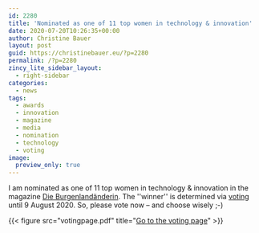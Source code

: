 ```yaml
---
id: 2280
title: 'Nominated as one of 11 top women in technology & innovation'
date: 2020-07-20T10:26:35+00:00
author: Christine Bauer
layout: post
guid: https://christinebauer.eu/?p=2280
permalink: /?p=2280
zincy_lite_sidebar_layout:
  - right-sidebar
categories:
  - news
tags:
  - awards
  - innovation
  - magazine
  - media
  - nomination
  - technology
  - voting
image:
  preview_only: true
---
```

I am nominated as one of 11 top women in technology & innovation in the magazine <a href="http://www.dieburgenlaenderin.at" rel="noopener noreferrer" target="_blank">Die Burgenland&auml;nderin</a>. The ''winner'' is determined via <a href="http://www.dieburgenlaenderin.at/lifestyle/200702_top66_technikinnovation-200114/" rel="noopener noreferrer" target="_blank">voting</a> until 9 August 2020. So, please vote now &ndash; and choose wisely ;-)

{{< figure src="votingpage.pdf" title="[Go to the voting page](http://www.dieburgenlaenderin.at/lifestyle/200702_top66_technikinnovation-200114/)" >}}